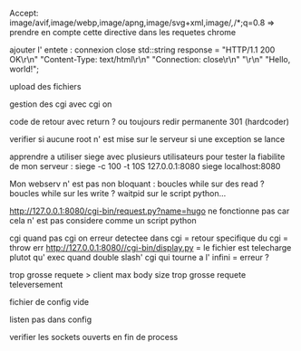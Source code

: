 Accept: image/avif,image/webp,image/apng,image/svg+xml,image/*,*/*;q=0.8
=> prendre en compte cette directive dans les requetes chrome


ajouter l' entete : connexion close 
std::string response = "HTTP/1.1 200 OK\r\n"
                       "Content-Type: text/html\r\n"
                       "Connection: close\r\n"
                       "\r\n"
                       "<html><body>Hello, world!</body></html>";

upload des fichiers


gestion des cgi avec cgi on

code de retour avec return ? ou toujours redir permanente 301 (hardcoder)

verifier si aucune root n' est mise sur le serveur si une exception se lance


apprendre a utiliser siege avec plusieurs utilisateurs pour tester la fiabilite de mon serveur :
siege -c 100 -t 10S 127.0.0.1:8080
siege localhost:8080 

Mon webserv n' est pas non bloquant : 
boucles while sur des read ?
boucles while sur les write ?
waitpid sur le script python...


http://127.0.0.1:8080/cgi-bin/request.py?name=hugo
ne fonctionne pas car cela n' est pas considere comme un script python 


cgi quand pas cgi on
erreur detectee dans cgi = retour specifique du cgi = throw err
http://127.0.0.1:8080//cgi-bin/display.py = le fichier est telecharge plutot qu' exec quand double slash'
cgi qui tourne a l' infini = erreur ?



trop grosse requete > client max body size
trop grosse requete televersement

fichier de config vide

listen pas dans config

verifier les sockets ouverts en fin de process

